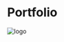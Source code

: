 # Portfolio

![logo](https://user-images.githubusercontent.com/31239471/114931199-32a48f00-9e36-11eb-9155-850293d48da9.png)
